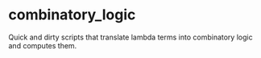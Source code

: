 # combinatory_logic
Quick and dirty scripts that translate lambda terms into combinatory logic and computes them.
